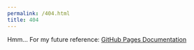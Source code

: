 ```yaml
---
permalink: /404.html
title: 404
---
```


Hmm... For my future reference: [GitHub Pages Documentation](https://help.github.com/pages/)
